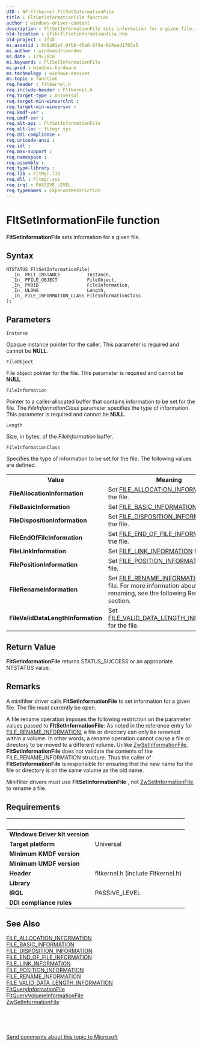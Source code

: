 ```yaml
---
UID : NF:fltkernel.FltSetInformationFile
title : FltSetInformationFile function
author : windows-driver-content
description : FltSetInformationFile sets information for a given file.
old-location : ifsk\fltsetinformationfile.htm
old-project : ifsk
ms.assetid : 8d0a91ef-9fb0-45a6-979a-614aed1703a5
ms.author : windowsdriverdev
ms.date : 1/9/2018
ms.keywords : FltSetInformationFile
ms.prod : windows-hardware
ms.technology : windows-devices
ms.topic : function
req.header : fltkernel.h
req.include-header : Fltkernel.h
req.target-type : Universal
req.target-min-winverclnt : 
req.target-min-winversvr : 
req.kmdf-ver : 
req.umdf-ver : 
req.alt-api : FltSetInformationFile
req.alt-loc : fltmgr.sys
req.ddi-compliance : 
req.unicode-ansi : 
req.idl : 
req.max-support : 
req.namespace : 
req.assembly : 
req.type-library : 
req.lib : FltMgr.lib
req.dll : Fltmgr.sys
req.irql : PASSIVE_LEVEL
req.typenames : EXpsFontRestriction
---
```



# FltSetInformationFile function
<b>FltSetInformationFile</b> sets information for a given file.

## Syntax

````
NTSTATUS FltSetInformationFile(
  _In_ PFLT_INSTANCE          Instance,
  _In_ PFILE_OBJECT           FileObject,
  _In_ PVOID                  FileInformation,
  _In_ ULONG                  Length,
  _In_ FILE_INFORMATION_CLASS FileInformationClass
);
````

## Parameters

`Instance`

Opaque instance pointer for the caller. This parameter is required and cannot be <b>NULL</b>.

`FileObject`

File object pointer for the file. This parameter is required and cannot be <b>NULL</b>.

`FileInformation`

Pointer to a caller-allocated buffer that contains information to be set for the file. The <i>FileInformationClass</i> parameter specifies the type of information. This parameter is required and cannot be <b>NULL</b>.

`Length`

Size, in bytes, of the <i>FileInformation</i> buffer.

`FileInformationClass`

Specifies the type of information to be set for the file. The following values are defined. 

<table>
<tr>
<th>Value</th>
<th>Meaning</th>
</tr>
<tr>
<td>
<b>FileAllocationInformation</b>

</td>
<td>
Set <a href="..\ntifs\ns-ntifs-_file_allocation_information.md">FILE_ALLOCATION_INFORMATION</a> for the file. 

</td>
</tr>
<tr>
<td>
<b>FileBasicInformation</b>

</td>
<td>
Set <a href="..\wdm\ns-wdm-_file_basic_information.md">FILE_BASIC_INFORMATION</a> for the file. 

</td>
</tr>
<tr>
<td>
<b>FileDispositionInformation</b>

</td>
<td>
Set <a href="..\ntddk\ns-ntddk-_file_disposition_information.md">FILE_DISPOSITION_INFORMATION</a> for the file. 

</td>
</tr>
<tr>
<td>
<b>FileEndOfFileInformation</b>

</td>
<td>
Set <a href="..\ntddk\ns-ntddk-_file_end_of_file_information.md">FILE_END_OF_FILE_INFORMATION</a> for the file. 

</td>
</tr>
<tr>
<td>
<b>FileLinkInformation</b>

</td>
<td>
Set <a href="..\ntifs\ns-ntifs-_file_link_information.md">FILE_LINK_INFORMATION</a> for the file. 

</td>
</tr>
<tr>
<td>
<b>FilePositionInformation</b>

</td>
<td>
Set <a href="..\wdm\ns-wdm-_file_position_information.md">FILE_POSITION_INFORMATION</a> for the file. 

</td>
</tr>
<tr>
<td>
<b>FileRenameInformation</b>

</td>
<td>
Set <a href="..\ntifs\ns-ntifs-_file_rename_information.md">FILE_RENAME_INFORMATION</a> for the file. For more information about file renaming, see the following Remarks section. 

</td>
</tr>
<tr>
<td>
<b>FileValidDataLengthInformation</b>

</td>
<td>
Set <a href="..\ntddk\ns-ntddk-_file_valid_data_length_information.md">FILE_VALID_DATA_LENGTH_INFORMATION</a> for the file. 

</td>
</tr>
</table>


## Return Value

<b>FltSetInformationFile</b> returns STATUS_SUCCESS or an appropriate NTSTATUS value.

## Remarks

A minifilter driver calls <b>FltSetInformationFile</b> to set information for a given file. The file must currently be open. 

A file rename operation imposes the following restriction on the parameter values passed to <b>FltSetInformationFile</b>: As noted in the reference entry for <a href="..\ntifs\ns-ntifs-_file_rename_information.md">FILE_RENAME_INFORMATION</a>, a file or directory can only be renamed within a volume. In other words, a rename operation cannot cause a file or directory to be moved to a different volume. Unlike <a href="..\wdm\nf-wdm-zwsetinformationfile.md">ZwSetInformationFile</a>, <b>FltSetInformationFile</b> does not validate the contents of the FILE_RENAME_INFORMATION structure. Thus the caller of <b>FltSetInformationFile</b> is responsible for ensuring that the new name for the file or directory is on the same volume as the old name. 

Minifilter drivers must use <b>FltSetInformationFile</b> , not <a href="..\wdm\nf-wdm-zwsetinformationfile.md">ZwSetInformationFile</a>, to rename a file.

## Requirements
| &nbsp; | &nbsp; |
| ---- |:---- |
| **Windows Driver kit version** |  |
| **Target platform** | Universal |
| **Minimum KMDF version** |  |
| **Minimum UMDF version** |  |
| **Header** | fltkernel.h (include Fltkernel.h) |
| **Library** |  |
| **IRQL** | PASSIVE_LEVEL |
| **DDI compliance rules** |  |

## See Also

<dl>
<dt>
<a href="..\ntifs\ns-ntifs-_file_allocation_information.md">FILE_ALLOCATION_INFORMATION</a>
</dt>
<dt>
<a href="..\wdm\ns-wdm-_file_basic_information.md">FILE_BASIC_INFORMATION</a>
</dt>
<dt>
<a href="..\ntddk\ns-ntddk-_file_disposition_information.md">FILE_DISPOSITION_INFORMATION</a>
</dt>
<dt>
<a href="..\ntddk\ns-ntddk-_file_end_of_file_information.md">FILE_END_OF_FILE_INFORMATION</a>
</dt>
<dt>
<a href="..\ntifs\ns-ntifs-_file_link_information.md">FILE_LINK_INFORMATION</a>
</dt>
<dt>
<a href="..\wdm\ns-wdm-_file_position_information.md">FILE_POSITION_INFORMATION</a>
</dt>
<dt>
<a href="..\ntifs\ns-ntifs-_file_rename_information.md">FILE_RENAME_INFORMATION</a>
</dt>
<dt>
<a href="..\ntddk\ns-ntddk-_file_valid_data_length_information.md">FILE_VALID_DATA_LENGTH_INFORMATION</a>
</dt>
<dt>
<a href="..\fltkernel\nf-fltkernel-fltqueryinformationfile.md">FltQueryInformationFile</a>
</dt>
<dt>
<a href="..\fltkernel\nf-fltkernel-fltqueryvolumeinformationfile.md">FltQueryVolumeInformationFile</a>
</dt>
<dt>
<a href="..\wdm\nf-wdm-zwsetinformationfile.md">ZwSetInformationFile</a>
</dt>
</dl>
 

 

<a href="mailto:wsddocfb@microsoft.com?subject=Documentation%20feedback [ifsk\ifsk]:%20FltSetInformationFile function%20 RELEASE:%20(1/9/2018)&amp;body=%0A%0APRIVACY STATEMENT%0A%0AWe use your feedback to improve the documentation. We don't use your email address for any other purpose, and we'll remove your email address from our system after the issue that you're reporting is fixed. While we're working to fix this issue, we might send you an email message to ask for more info. Later, we might also send you an email message to let you know that we've addressed your feedback.%0A%0AFor more info about Microsoft's privacy policy, see http://privacy.microsoft.com/en-us/default.aspx." title="Send comments about this topic to Microsoft">Send comments about this topic to Microsoft</a>